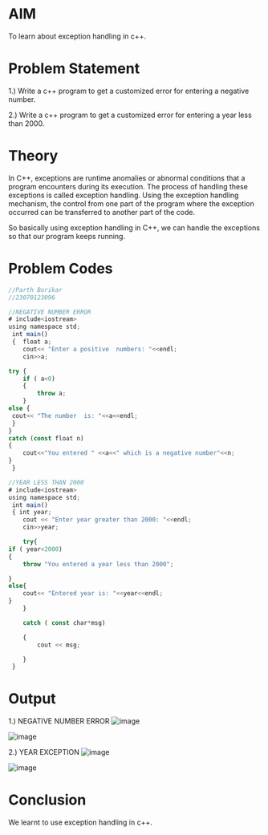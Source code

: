 # AIM
To learn about exception handling in c++.

# Problem Statement

1.) Write a c++ program to get a customized error for entering a negative number.

2.) Write a c++ program to get a customized error for entering a year less than 2000.

# Theory

In C++, exceptions are runtime anomalies or abnormal conditions that a program encounters during its execution. The process of handling these exceptions is called exception handling. Using the exception handling mechanism, the control from one part of the program where the exception occurred can be transferred to another part of the code.

So basically using exception handling in C++, we can handle the exceptions so that our program keeps running.

# Problem Codes

```javascript
//Parth Borikar
//23070123096

//NEGATIVE NUMBER ERROR
# include<iostream>
using namespace std;
 int main()
 {  float a;
    cout<< "Enter a positive  numbers: "<<endl;
    cin>>a;

try {
    if ( a<0)
    {
        throw a;
    }
else {
 cout<< "The number  is: "<<a<<endl;
 }
}
catch (const float n)
{
    cout<<"You entered " <<a<<" which is a negative number"<<n;
}
 }

//YEAR LESS THAN 2000
# include<iostream>
using namespace std;
 int main()
 { int year;
    cout << "Enter year greater than 2000: "<<endl;
    cin>>year;

    try{
if ( year<2000)
{
    throw "You entered a year less than 2000";

}
else{
    cout<< "Entered year is: "<<year<<endl;
}
    }

    catch ( const char*msg)

    { 
        cout << msg;

    }
 }

```
# Output

1.) NEGATIVE NUMBER ERROR
![image](https://github.com/user-attachments/assets/60d152ca-9fc6-421c-a68c-69def7eec66a)


![image](https://github.com/user-attachments/assets/9815b316-4ae7-4cac-bfb6-b70fb74b94e2)


2.) YEAR EXCEPTION
![image](https://github.com/user-attachments/assets/ea6d286b-319d-44f9-9a33-48baf1333fe3)


![image](https://github.com/user-attachments/assets/6c39b3e0-f72e-4679-8906-30f33ca65189)






# Conclusion

We learnt to use exception handling in c++.
